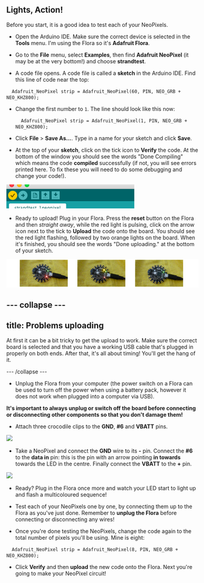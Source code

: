 ## Lights, Action!

Before you start, it is a good idea to test each of your NeoPixels. 

+ Open the Arduino IDE. Make sure the correct device is selected in the **Tools** menu. I'm using the Flora so it's **Adafruit Flora**.

+ Go to the **File** menu, select **Examples**, then find **Adafruit NeoPixel** \(it may be at the very bottom!\) and choose **strandtest**.

+ A code file opens. A code file is called a **sketch** in the Arduino IDE. Find this line of code near the top:

```
  Adafruit_NeoPixel strip = Adafruit_NeoPixel(60, PIN, NEO_GRB + NEO_KHZ800);
```

+ Change the first number to `1`. The line should look like this now:

  ```
    Adafruit_NeoPixel strip = Adafruit_NeoPixel(1, PIN, NEO_GRB + NEO_KHZ800);
  ```

+ Click **File** &gt; **Save As...**. Type in a name for your sketch and click **Save**.

+ At the top of your **sketch**, click on the tick icon to **Verify** the code. At the bottom of the window you should see the words "Done Compiling" which means the code **compiled** successfully \(if not, you will see errors printed here. To fix these you will need to do some debugging and change your code!\). 

![](images/verifyIcon.png)

+ Ready to upload! Plug in your Flora. Press the **reset** button on the Flora and then _straight away_, while the red light is pulsing, click on the arrow icon next to the tick to **Upload** the code onto the board. You should see the red light flashing, followed by two orange lights on the board. When it's finished, you should see the words "Done uploading." at the bottom of your sketch.  
   
![](images/upload3_120_800.png)

--- collapse ---
---
title: Problems uploading
---

At first it can be a bit tricky to get the upload to work. Make sure the correct board is selected and that you have a working USB cable that's plugged in properly on both ends. After that, it's all about timing! You'll get the hang of it.

--- /collapse ---

+ Unplug the Flora from your computer \(the power switch on a Flora can be used to turn off the power when using a battery pack, however it does not work when plugged into a computer via USB\).

**It's important to always unplug or switch off the board before connecting or disconnecting other components so that you don't damage them!**

+ Attach three crocodile clips to the **GND**, **\#6** and **VBATT** pins.  
   
![](/images/crocsFlora_169_800.png)

+ Take a NeoPixel and connect the **GND** wire to its **-** pin. Connect the **\#6** to the **data in** pin: this is the pin with an arrow pointing **in towards** towards the LED in the centre. Finally connect the **VBATT** to the **+** pin. 

![](/images/crocsPixel_169_800.png)

+ Ready? Plug in the Flora once more and watch your LED start to light up and flash a multicoloured sequence!

+ Test each of your NeoPixels one by one, by connecting them up to the Flora as you've just done. Remember to **unplug the Flora** before connecting or disconnecting any wires!

+ Once you're done testing the NeoPixels, change the code again to the total number of pixels you'll be using. Mine is eight:

```
  Adafruit_NeoPixel strip = Adafruit_NeoPixel(8, PIN, NEO_GRB + NEO_KHZ800);
```

+ Click **Verify** and then **upload** the new code onto the Flora. Next you're going to make your NeoPixel circuit!





